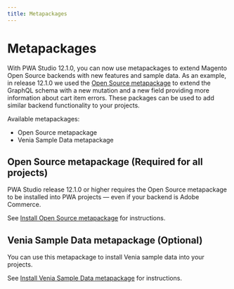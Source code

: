 ```yaml
---
title: Metapackages
---
```


# Metapackages

With PWA Studio 12.1.0, you can now use metapackages to extend Magento Open Source backends with new features and sample data. As an example, in release 12.1.0 we used the [Open Source metapackage][] to extend the GraphQL schema with a new mutation and a new field providing more information about cart item errors. These packages can be used to add similar backend functionality to your projects.

Available metapackages:

-  Open Source metapackage
-  Venia Sample Data metapackage

## Open Source metapackage (Required for all projects)

PWA Studio release 12.1.0 or higher requires the Open Source metapackage to be installed into PWA projects — even if your backend is Adobe Commerce.

See [Install Open Source metapackage][] for instructions.

## Venia Sample Data metapackage (Optional)

You can use this metapackage to install Venia sample data into your projects.

See [Install Venia Sample Data metapackage][] for instructions.

[Install Open Source metapackage]: open-source/index.md
[Install Venia Sample Data metapackage]: venia-sample-data/index.md
[Open Source metapackage]: https://github.com/magento/magento2-pwa/
